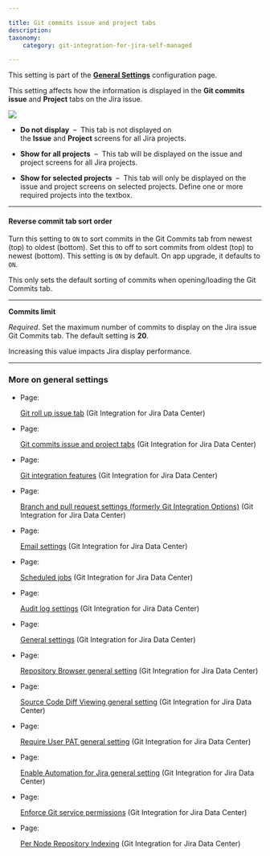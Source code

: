 ```yaml
---

title: Git commits issue and project tabs
description:
taxonomy:
    category: git-integration-for-jira-self-managed

---
```

This setting is part of the [**General Settings**](/wiki/spaces/GIJDC/pages/966852655/General+Settings) configuration page.


This setting affects how the information is displayed in the **Git commits issue** and **Project** tabs on the Jira issue.

![](https://bigbrassband.atlassian.net/wiki/download/thumbnails/1207828697/gitserver-gencfg-git-commits-issue-and-proj-tabs.png?version=3&modificationDate=1647771448090&cacheVersion=1&api=v2&width=564&height=206)

*   **Do not display**  –  This tab is not displayed on the **Issue** and **Project** screens for all Jira projects.

*   **Show for all projects**  –  This tab will be displayed on the issue and project screens for all Jira projects.

*   **Show for selected projects**  –  This tab will only be displayed on the issue and project screens on selected projects. Define one or more required projects into the textbox.


* * *

#### **Reverse commit tab sort order**

Turn this setting to `ON` to sort commits in the Git Commits tab from newest (top) to oldest (bottom). Set this to off to sort commits from oldest (top) to newest (bottom). This setting is `ON` by default. On app upgrade, it defaults to `ON`.

This only sets the default sorting of commits when opening/loading the Git Commits tab.

* * *

**Commits limit**

_Required_. Set the maximum number of commits to display on the Jira issue Git Commits tab. The default setting is **20**.

Increasing this value impacts Jira display performance.

* * *

### More on general settings

*   Page:

    [Git roll up issue tab](/wiki/spaces/GIJDC/pages/1207828678/Git+roll+up+issue+tab) (Git Integration for Jira Data Center)

*   Page:

    [Git commits issue and project tabs](/wiki/spaces/GIJDC/pages/1207828697/Git+commits+issue+and+project+tabs) (Git Integration for Jira Data Center)

*   Page:

    [Git integration features](/wiki/spaces/GIJDC/pages/1207795905/Git+integration+features) (Git Integration for Jira Data Center)

*   Page:

    [Branch and pull request settings (formerly Git Integration Options)](/wiki/spaces/GIJDC/pages/1207828745) (Git Integration for Jira Data Center)

*   Page:

    [Email settings](/wiki/spaces/GIJDC/pages/1207795941/Email+settings) (Git Integration for Jira Data Center)

*   Page:

    [Scheduled jobs](/wiki/spaces/GIJDC/pages/1207795958/Scheduled+jobs) (Git Integration for Jira Data Center)

*   Page:

    [Audit log settings](/wiki/spaces/GIJDC/pages/1207828866/Audit+log+settings) (Git Integration for Jira Data Center)

*   Page:

    [General settings](/wiki/spaces/GIJDC/pages/1930398111/General+settings) (Git Integration for Jira Data Center)

*   Page:

    [Repository Browser general setting](/wiki/spaces/GIJDC/pages/1947140158/Repository+Browser+general+setting) (Git Integration for Jira Data Center)

*   Page:

    [Source Code Diff Viewing general setting](/wiki/spaces/GIJDC/pages/1947140173/Source+Code+Diff+Viewing+general+setting) (Git Integration for Jira Data Center)

*   Page:

    [Require User PAT general setting](/wiki/spaces/GIJDC/pages/1947107395/Require+User+PAT+general+setting) (Git Integration for Jira Data Center)

*   Page:

    [Enable Automation for Jira general setting](/wiki/spaces/GIJDC/pages/2045149338/Enable+Automation+for+Jira+general+setting) (Git Integration for Jira Data Center)

*   Page:

    [Enforce Git service permissions](/wiki/spaces/GIJDC/pages/2091810842/Enforce+Git+service+permissions) (Git Integration for Jira Data Center)

*   Page:

    [Per Node Repository Indexing](/wiki/spaces/GIJDC/pages/2095775749/Per+Node+Repository+Indexing) (Git Integration for Jira Data Center)